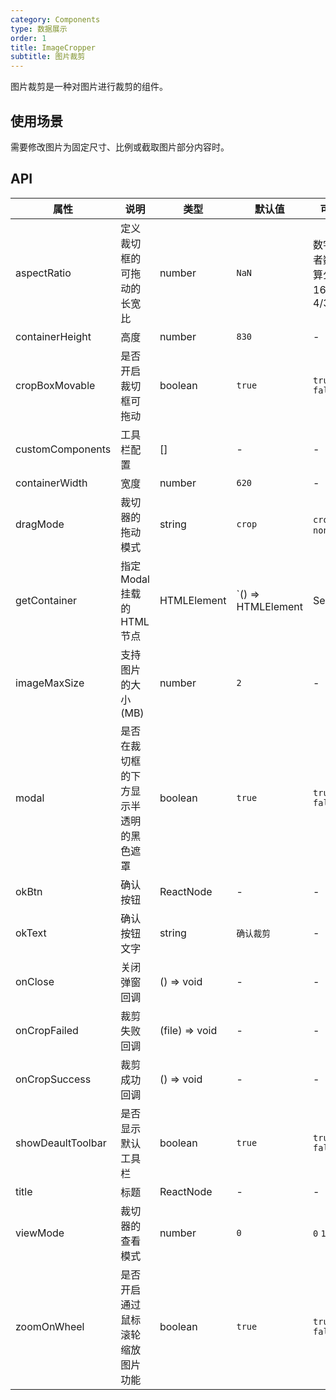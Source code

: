 ```yaml
---
category: Components
type: 数据展示
order: 1
title: ImageCropper
subtitle: 图片裁剪
---
```


图片裁剪是一种对图片进行裁剪的组件。

## **使用场景**

需要修改图片为固定尺寸、比例或截取图片部分内容时。

## API

| 属性 | 说明 | 类型 | 默认值 | 可选值 | 版本 |
| --- | --- | --- | --- | --- | --- |
| aspectRatio | 定义裁切框的可拖动的长宽比 | number | `NaN` | 数字，或者数学计算公式如 16/9、4/3 | 1.0.0 |
| containerHeight | 高度 | number | `830` | - | 1.0.0 |
| cropBoxMovable | 是否开启裁切框可拖动 | boolean | `true` | `true` `false` | 1.0.0 |
| customComponents | 工具栏配置 | [] | - | - | 1.0.0 |
| containerWidth | 宽度 | number | `620` | - | 1.0.0 |
| dragMode | 裁切器的拖动模式 | string | `crop` | `crop` `move` `none` | 1.0.0 |
| getContainer | 指定 Modal 挂载的 HTML 节点 | HTMLElement | `() => HTMLElement | Selectors | null | document.body` | - | 1.0.0 |
| imageMaxSize | 支持图片的大小(MB) | number | `2` | - | 1.0.0 |
| modal | 是否在裁切框的下方显示半透明的黑色遮罩 | boolean | `true` | `true` `false` | 1.0.0 |
| okBtn | 确认按钮 | ReactNode | - | - | 1.0.0 |
| okText | 确认按钮文字 | string | `确认裁剪` | - | 1.0.0 |
| onClose | 关闭弹窗回调 | () => void | - | - | 1.0.0 |
| onCropFailed | 裁剪失败回调 | (file) => void | - | - | 1.0.0 |
| onCropSuccess | 裁剪成功回调 | () => void | - | - | 1.0.0 |
| showDeaultToolbar | 是否显示默认工具栏 | boolean | `true` | `true` `false` | 1.0.0 |
| title | 标题 | ReactNode | - | - | 1.0.0 |
| viewMode | 裁切器的查看模式 | number | `0` | `0` `1` `2` `3` | 1.0.0 |
| zoomOnWheel | 是否开启通过鼠标滚轮缩放图片功能 | boolean | `true` | `true` `false` | 1.0.0 |
